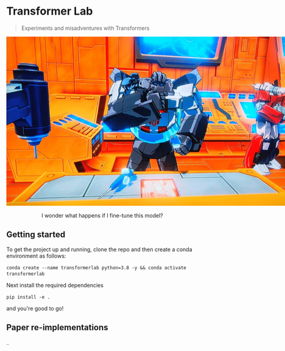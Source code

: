 # Transformer Lab
> Experiments and misadventures with Transformers


<div style="text-align: center">
<img src="images/lab.jpg" width="800" style="max-width: 800px">
<p style="text-align: center;"> I wonder what happens if I fine-tune this model? </p>
</div>

## Getting started

To get the project up and running, clone the repo and then create a conda environment as follows:

```
conda create --name transformerlab python=3.8 -y && conda activate transformerlab
```

Next install the required dependencies

```
pip install -e .
```

and you're good to go!

## Paper re-implementations

```python
_
```
